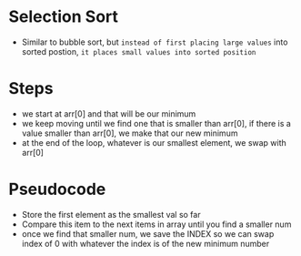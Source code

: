 # Selection Sort

- Similar to bubble sort, but `instead of first placing large values` into sorted postion, `it places small values into sorted position`

# Steps

- we start at arr[0] and that will be our minimum
- we keep moving until we find one that is smaller than arr[0], if there is a value smaller than arr[0], we make that our new minimum
- at the end of the loop, whatever is our smallest element, we swap with arr[0]

# Pseudocode

- Store the first element as the smallest val so far
- Compare this item to the next items in array until you find a smaller num
- once we find that smaller num, we save the INDEX so we can swap index of 0 with whatever the index is of the new minimum number